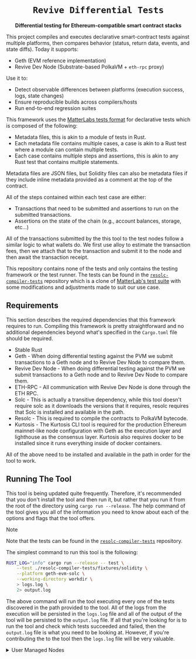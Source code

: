 <div align="center">
  <h1><code>Revive Differential Tests</code></h1>

  <p>
    <strong>Differential testing for Ethereum-compatible smart contract stacks</strong>
  </p>
</div>

This project compiles and executes declarative smart-contract tests against multiple platforms, then compares behavior (status, return data, events, and state diffs). Today it supports:

- Geth (EVM reference implementation)
- Revive Dev Node (Substrate-based PolkaVM + `eth-rpc` proxy)

Use it to:

- Detect observable differences between platforms (execution success, logs, state changes)
- Ensure reproducible builds across compilers/hosts
- Run end-to-end regression suites

This framework uses the [MatterLabs tests format](https://github.com/matter-labs/era-compiler-tests/tree/main/solidity) for declarative tests which is composed of the following:

- Metadata files, this is akin to a module of tests in Rust.
- Each metadata file contains multiple cases, a case is akin to a Rust test where a module can contain multiple tests.
- Each case contains multiple steps and assertions, this is akin to any Rust test that contains multiple statements.

Metadata files are JSON files, but Solidity files can also be metadata files if they include inline metadata provided as a comment at the top of the contract.

All of the steps contained within each test case are either:

- Transactions that need to be submitted and assertions to run on the submitted transactions.
- Assertions on the state of the chain (e.g., account balances, storage, etc...)

All of the transactions submitted by the this tool to the test nodes follow a similar logic to what wallets do. We first use alloy to estimate the transaction fees, then we attach that to the transaction and submit it to the node and then await the transaction receipt.

This repository contains none of the tests and only contains the testing framework or the test runner. The tests can be found in the [`resolc-compiler-tests`](https://github.com/paritytech/resolc-compiler-tests) repository which is a clone of [MatterLab's test suite](https://github.com/matter-labs/era-compiler-tests) with some modifications and adjustments made to suit our use case.

## Requirements

This section describes the required dependencies that this framework requires to run. Compiling this framework is pretty straightforward and no additional dependencies beyond what's specified in the `Cargo.toml` file should be required.

- Stable Rust
- Geth - When doing differential testing against the PVM we submit transactions to a Geth node and to Revive Dev Node to compare them.
- Revive Dev Node - When doing differential testing against the PVM we submit transactions to a Geth node and to Revive Dev Node to compare them.
- ETH-RPC - All communication with Revive Dev Node is done through the ETH RPC.
- Solc - This is actually a transitive dependency, while this tool doesn't require solc as it downloads the versions that it requires, resolc requires that Solc is installed and available in the path.
- Resolc - This is required to compile the contracts to PolkaVM bytecode.
- Kurtosis - The Kurtosis CLI tool is required for the production Ethereum mainnet-like node configuration with Geth as the execution layer and lighthouse as the consensus layer. Kurtosis also requires docker to be installed since it runs everything inside of docker containers.

All of the above need to be installed and available in the path in order for the tool to work.

## Running The Tool

This tool is being updated quite frequently. Therefore, it's recommended that you don't install the tool and then run it, but rather that you run it from the root of the directory using `cargo run --release`. The help command of the tool gives you all of the information you need to know about each of the options and flags that the tool offers.

> [!NOTE]  
> Note that the tests can be found in the [`resolc-compiler-tests`](https://github.com/paritytech/resolc-compiler-tests) repository.

The simplest command to run this tool is the following:

```bash
RUST_LOG="info" cargo run --release -- test \
    --test ./resolc-compiler-tests/fixtures/solidity \
    --platform geth-evm-solc \
    --working-directory workdir \
    > logs.log \
    2> output.log
```

The above command will run the tool executing every one of the tests discovered in the path provided to the tool. All of the logs from the execution will be persisted in the `logs.log` file and all of the output of the tool will be persisted to the `output.log` file. If all that you're looking for is to run the tool and check which tests succeeded and failed, then the `output.log` file is what you need to be looking at. However, if you're contributing the to the tool then the `logs.log` file will be very valuable.

<details>
<summary>User Managed Nodes</summary>

This section describes how the user can make use of nodes that they manage rather than allowing the tool to spawn and manage the nodes on the user's behalf.

> ⚠️ This is an advanced feature of the tool and could lead test successes or failures to not be reproducible. Please use this feature with caution and only if you understand the implications of running your own node instead of having the framework manage your nodes. ⚠️

If you're an advanced user and you'd like to manage your own nodes instead of having the tool initialize, spawn, and manage them, then you can choose to run your own nodes and then provide them to the tool to make use of just like the following:

```bash
#!/usr/bin/env bash
set -euo pipefail

PLATFORM="revive-dev-node-revm-solc"

retester export-genesis "$PLATFORM" > chainspec.json

# Start revive-dev-node in a detached tmux session
tmux new-session -d -s revive-dev-node \
  'RUST_LOG="error,evm=debug,sc_rpc_server=info,runtime::revive=debug" revive-dev-node \
    --dev \
    --chain chainspec.json \
    --force-authoring \
    --rpc-methods Unsafe \
    --rpc-cors all \
    --rpc-max-connections 4294967295 \
    --pool-limit 4294967295 \
    --pool-kbytes 4294967295'
sleep 5

# Start eth-rpc in a detached tmux session
tmux new-session -d -s eth-rpc \
  'RUST_LOG="info,eth-rpc=debug" eth-rpc \
    --dev \
    --node-rpc-url ws://127.0.0.1:9944 \
    --rpc-max-connections 4294967295'
sleep 5

# Run the tests (logs to files as before)
RUST_LOG="info" retester test \
  --platform "$PLATFORM" \
  --corpus ./revive-differential-tests/fixtures/solidity \
  --working-directory ./workdir \
  --concurrency.number-of-nodes 1 \
  --concurrency.number-of-concurrent-tasks 5 \
  --revive-dev-node.existing-rpc-url "http://localhost:8545" \
  > logs.log
```

</details>
